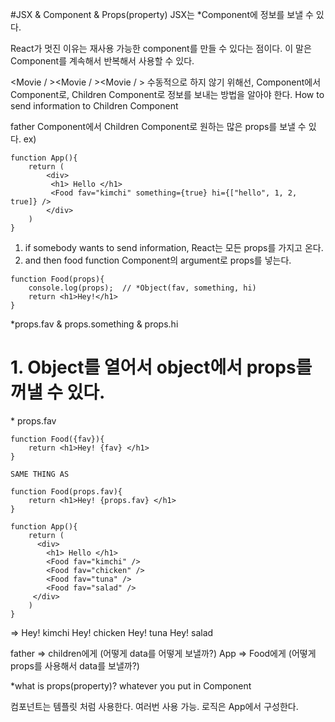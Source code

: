#JSX & Component & Props(property)
JSX는 *Component에 정보를 보낼 수 있다.

React가 멋진 이유는 재사용 가능한 component를 만들 수 있다는 점이다.
이 말은 Component를 계속해서 반복해서 사용할 수 있다.


<Movie / ><Movie / ><Movie / >
수동적으로 하지 않기 위해선,
Component에서 Component로, Children Component로 정보를 보내는 방법을 알아야 한다.
How to send information to Children Component


father Component에서 Children Component로 원하는 많은 props를 보낼 수 있다.
ex)
```
function App(){
    return (
        <div> 
         <h1> Hello </h1>
         <Food fav="kimchi" something={true} hi={["hello", 1, 2, true]} />
        </div>
    )
}
```

1. if somebody wants to send <Food /> information, React는 모든 props를 가지고 온다.
2. and then food function Component의 argument로 props를 넣는다. 

```
function Food(props){
    console.log(props);  // *Object(fav, something, hi)
    return <h1>Hey!</h1>
}
```
*props.fav & props.something & props.hi

# 1. Object를 열어서 object에서 props를 꺼낼 수 있다.

<Food fav="kimchi" />
* props.fav

```
function Food({fav}){
    return <h1>Hey! {fav} </h1>
}

SAME THING AS

function Food(props.fav){
    return <h1>Hey! {props.fav} </h1>
}
```

```
function App(){
    return (
      <div> 
        <h1> Hello </h1>
        <Food fav="kimchi" />
        <Food fav="chicken" />
        <Food fav="tuna" />
        <Food fav="salad" />
     </div>
    )
}
```
=> 
Hey! kimchi
Hey! chicken
Hey! tuna
Hey! salad

father => children에게 (어떻게 data를 어떻게 보낼까?)
App => Food에게 (어떻게 props를 사용해서 data를 보낼까?)


*what is props(property)?
whatever you put in Component 


컴포넌트는 템플릿 처럼 사용한다. 여러번 사용 가능.
로직은 App에서 구성한다.



